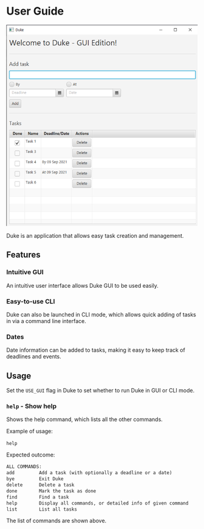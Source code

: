 # User Guide

![Duke GUI](Ui.png)

Duke is an application that allows easy task creation and management.

## Features

### Intuitive GUI

An intuitive user interface allows Duke GUI to be used easily.

### Easy-to-use CLI

Duke can also be launched in CLI mode, which allows quick adding of tasks in via a command line interface.

### Dates

Date information can be added to tasks, making it easy to keep track of deadlines and events.

## Usage

Set the `USE_GUI` flag in Duke to set whether to run Duke in GUI or CLI mode.

### `help` - Show help

Shows the help command, which lists all the other commands.

Example of usage:

`help`

Expected outcome:

```
ALL COMMANDS:
add         Add a task (with optionally a deadline or a date)
bye         Exit Duke
delete      Delete a task
done        Mark the task as done
find        Find a task
help        Display all commands, or detailed info of given command
list        List all tasks
```

The list of commands are shown above.
